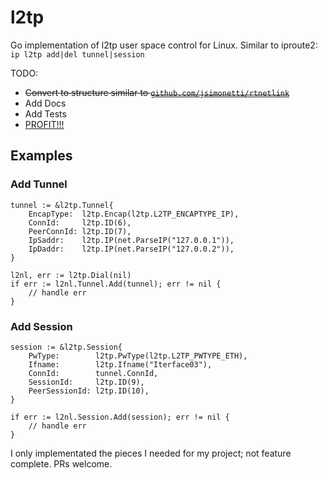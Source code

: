 # l2tp

Go implementation of l2tp user space control for Linux.  Similar to iproute2: `ip l2tp add|del tunnel|session`

TODO: 
- ~~Convert to structure similar to [`github.com/jsimonetti/rtnetlink`](https://github.com/jsimonetti/rtnetlink)~~
- Add Docs
- Add Tests
- [PROFIT!!!](https://knowyourmeme.com/memes/profit)


## Examples
### Add Tunnel

    tunnel := &l2tp.Tunnel{
        EncapType:  l2tp.Encap(l2tp.L2TP_ENCAPTYPE_IP),
        ConnId:     l2tp.ID(6),
        PeerConnId: l2tp.ID(7),
        IpSaddr:    l2tp.IP(net.ParseIP("127.0.0.1")),
        IpDaddr:    l2tp.IP(net.ParseIP("127.0.0.2")),
    }

    l2nl, err := l2tp.Dial(nil)
    if err := l2nl.Tunnel.Add(tunnel); err != nil {
        // handle err
    }

### Add Session

    session := &l2tp.Session{
        PwType:        l2tp.PwType(l2tp.L2TP_PWTYPE_ETH),
        Ifname:        l2tp.Ifname("Iterface03"),
        ConnId:        tunnel.ConnId,
        SessionId:     l2tp.ID(9),
        PeerSessionId: l2tp.ID(10),
    }

    if err := l2nl.Session.Add(session); err != nil {
        // handle err
    }

I only implementated the pieces I needed for my project; not feature complete.  PRs welcome.